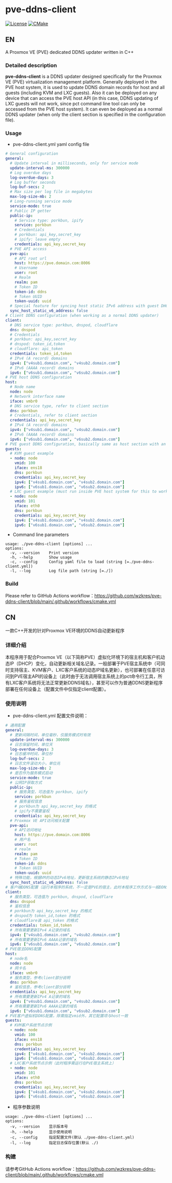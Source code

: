 # pve-ddns-client
[![License](https://img.shields.io/badge/License-BSD%202--Clause-orange.svg)](https://opensource.org/licenses/BSD-2-Clause) 
[![CMake](https://github.com/wzkres/pve-ddns-client/actions/workflows/cmake.yml/badge.svg)](https://github.com/wzkres/pve-ddns-client/actions/workflows/cmake.yml)

## EN
A Proxmox VE (PVE) dedicated DDNS updater written in C++
### Detailed description
**pve-ddns-client** is a DDNS updater designed specifically for the Proxmox VE (PVE) virtualization management platform. Generally deployed in the PVE host system, it is used to update DDNS domain records for host and all guests (including KVM and LXC guests). Also it can be deployed on any device that can access the PVE host API (in this case, DDNS updating of LXC guests will not work, since pct command line tool can only be accessed from the PVE host system). It can even be deployed as a normal DDNS updater (when only the client section is specified in the configuration file).
### Usage
- pve-ddns-client.yml yaml config file
```yaml
# General configuration
general:
  # Update interval in milliseconds, only for service mode
  update-interval-ms: 300000
  # Log overdue days
  log-overdue-days: 3
  # Log buffer seconds
  log-buf-secs: 2
  # Max size per log file in megabytes
  max-log-size-mb: 2
  # Long-running service mode
  service-mode: true
  # Public IP getter
  public-ip:
    # Service type: porkbun, ipify
    service: porkbun
    # Credentials
    # porkbun: api_key,secret_key
    # ipify: leave empty
    credentials: api_key,secret_key
  # PVE API access
  pve-api:
    # API root url
    host: https://pve.domain.com:8006
    # Username
    user: root
    # Realm
    realm: pam
    # Token ID
    token-id: ddns
    # Token UUID
    token-uuid: uuid
  # Special feature for syncing host static IPv6 address with guest DHCP IPv6 address
  sync_host_static_v6_address: false
# Client DDNS configuration (when working as a normal DDNS updater)
client:
  # DNS service type: porkbun, dnspod, cloudflare
  dns: dnspod
  # Credentials
  # porkbun: api_key,secret_key
  # dnspod: token_id,token
  # cloudflare: api_token
  credentials: token_id,token
  # IPv4 (A record) domains
  ipv4: ["v4sub1.domain.com", "v4sub2.domain.com"]
  # IPv6 (AAAA record) domains
  ipv6: ["v6sub1.domain.com", "v6sub2.domain.com"]
# PVE host DDNS configuration
host:
  # Node name
  node: node
  # Network interface name
  iface: vmbr0
  # DNS service type, refer to client section
  dns: porkbun
  # Credentials, refer to client section
  credentials: api_key,secret_key
  # IPv4 (A record) domains
  ipv4: ["v4sub1.domain.com", "v4sub2.domain.com"]
  # IPv6 (AAAA record) domains
  ipv6: ["v6sub1.domain.com", "v6sub2.domain.com"]
# PVE guest DDNS configuration, basically same as host section with an additional VM id
guests:
  # KVM guest example
  - node: node
    vmid: 100
    iface: ens18
    dns: porkbun
    credentials: api_key,secret_key
    ipv4: ["v4sub1.domain.com", "v4sub2.domain.com"]
    ipv6: ["v6sub1.domain.com", "v6sub2.domain.com"]
  # LXC guest example (must run inside PVE host system for this to work)
  - node: node
    vmid: 101
    iface: eth0
    dns: porkbun
    credentials: api_key,secret_key
    ipv4: ["v4sub1.domain.com", "v4sub2.domain.com"]
    ipv6: ["v6sub1.domain.com", "v6sub2.domain.com"]
```
- Command line parameters
```
usage: ./pve-ddns-client [options] ... 
options:
  -v, --version    Print version
  -h, --help       Show usage
  -c, --config     Config yaml file to load (string [=./pve-ddns-client.yml])
  -l, --log        Log file path (string [=./])
```
### Build
Please refer to GitHub Actions workflow：https://github.com/wzkres/pve-ddns-client/blob/main/.github/workflows/cmake.yml

## CN
一款C++开发的针对Proxmox VE环境的DDNS自动更新程序
### 详细介绍
本程序用于配合Proxmox VE（以下简称PVE）虚拟化环境下的宿主机和客户机动态IP（DHCP）变化，自动更新相关域名记录。一般部署于PVE宿主系统中（可同时支持宿主、KVM客户、LXC客户系统的动态IP域名更新），也可部署在任意可访问到PVE宿主API的设备上（此时由于无法调用宿主系统上的pct命令行工具，所有LXC客户系统将无法正常更新DDNS域名），甚至可以作为普通DDNS更新程序部署在任何设备上（配置文件中仅指定client配置）。
### 使用说明
- pve-ddns-client.yml 配置文件说明：
```yaml
# 通用配置
general:
  # 更新间隔时间，单位毫秒，仅服务模式时有效
  update-interval-ms: 300000
  # 日志保留时间，单位天
  log-overdue-days: 3
  # 日志缓冲时间，单位秒
  log-buf-secs: 2
  # 日志文件滚动大小，单位兆
  max-log-size-mb: 2
  # 是否作为服务模式启动
  service-mode: true
  # 公网IP获取方式
  public-ip:
    # 服务类型，可选值为 porkbun, ipify
    service: porkbun
    # 服务鉴权信息
    # porkbun为 api_key,secret_key 的格式
    # ipify不需要鉴权
    credentials: api_key,secret_key
  # Proxmox VE API访问相关配置
  pve-api:
    # API访问地址
    host: https://pve.domain.com:8006
    # 用户名
    user: root
    # realm
    realm: pam
    # Token ID
    token-id: ddns
    # Token UUID
    token-uuid: uuid
  # 特殊功能，根据VM的动态IPv6地址，更新宿主系统的静态IPv6地址
  sync_host_static_v6_address: false
# 客户端DDNS配置（运行本程序的系统，不一定是PVE的宿主，此时本程序工作方式与一般DDNS更新程序类似）
client:
  # 服务类型，可选值为 porkbun, dnspod, cloudflare
  dns: dnspod
  # 鉴权信息
  # porkbun为 api_key,secret_key 的格式
  # dnspod为 token_id,token 的格式
  # cloudflare诶 api_token 的格式
  credentials: token_id,token
  # 所有需要更新IPv4 A记录的域名
  ipv4: ["v4sub1.domain.com", "v4sub2.domain.com"]
  # 所有需要更新IPv6 AAAA记录的域名
  ipv6: ["v6sub1.domain.com", "v6sub2.domain.com"]
# PVE宿主DDNS配置
host:
  # node名
  node: node
  # 网卡名
  iface: vmbr0
  # 服务类型，参考client部分说明
  dns: porkbun
  # 鉴权信息，参考client部分说明
  credentials: api_key,secret_key
  # 所有需要更新IPv4 A记录的域名
  ipv4: ["v4sub1.domain.com", "v4sub2.domain.com"]
  # 所有需要更新IPv6 AAAA记录的域名
  ipv6: ["v6sub1.domain.com", "v6sub2.domain.com"]
# PVE客户虚拟机DDNS配置，除需指定vmid外，其它配置项与host一致
guests:
  # KVM客户系统节点示例
  - node: node
    vmid: 100
    iface: ens18
    dns: porkbun
    credentials: api_key,secret_key
    ipv4: ["v4sub1.domain.com", "v4sub2.domain.com"]
    ipv6: ["v6sub1.domain.com", "v6sub2.domain.com"]
  # LXC客户系统节点示例（此时程序需运行在PVE宿主系统上）
  - node: node
    vmid: 101
    iface: eth0
    dns: porkbun
    credentials: api_key,secret_key
    ipv4: ["v4sub1.domain.com", "v4sub2.domain.com"]
    ipv6: ["v6sub1.domain.com", "v6sub2.domain.com"]
```
- 程序参数说明
```
usage: ./pve-ddns-client [options] ... 
options:
  -v, --version    显示版本号
  -h, --help       显示使用说明
  -c, --config     指定配置文件(默认 ./pve-ddns-client.yml)
  -l, --log        指定日志保存位置(默认 ./)
```
### 构建
请参考GitHub Actions workflow：https://github.com/wzkres/pve-ddns-client/blob/main/.github/workflows/cmake.yml
